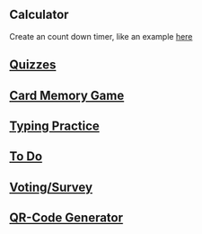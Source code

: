 ## Calculator
Create an count down timer, like an example [here](https://prank-sonlh.netlify.app/binary-to-decimal/)
## [Quizzes](https://github.com/florinpop17/app-ideas/blob/master/Projects/1-Beginner/Quiz-App.md)
## [Card Memory Game](https://github.com/florinpop17/app-ideas/blob/master/Projects/2-Intermediate/Card-Memory-Game.md)
## [Typing Practice](https://github.com/florinpop17/app-ideas/blob/master/Projects/2-Intermediate/Typing-Practice-App.md)
## [To Do](https://github.com/florinpop17/app-ideas/blob/master/Projects/2-Intermediate/To-Do-App.md)
## [Voting/Survey](https://github.com/florinpop17/app-ideas/blob/master/Projects/2-Intermediate/Voting-App.md)
## [QR-Code Generator](https://github.com/florinpop17/app-ideas/blob/master/Projects/2-Intermediate/QRCode-Badge-App.md)

